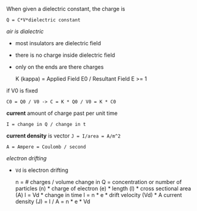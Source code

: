 
When given a dielectric constant, the charge is

    Q = C*V*dielectric constant

*air is dialectric*

- most insulators are dielectric field
- there is no charge inside dielectric field
- only on the ends are there charges


    K (kappa) = Applied Field E0 / Resultant Field E >= 1

if V0 is fixed

    C0 = Q0 / V0 -> C = K * Q0 / V0 = K * C0

**current** amount of charge past per unit time

    I = change in Q / change in t

**current density** is vector `J = I/area = A/m^2`


    A = Ampere = Coulomb / second

*electron drifting*
- `Vd` is electron drifting


    n = # charges / volume
    change in Q = concentration or number of particles (n) * charge of electron (e) * length (l) * cross sectional area (A)
    l = Vd * change in time
    I = n * e * drift velocity (Vd) * A
    current density (J) = I / A = n * e * Vd
